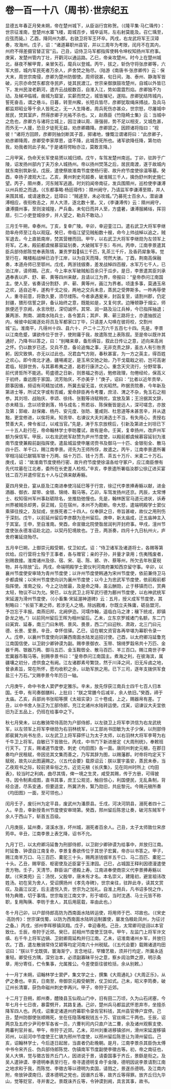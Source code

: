 # 卷一百一十八（周书）·世宗纪五

显德五年春正月癸未朔，帝在楚州城下，从臣诣行宫称贺。（《隆平集·马仁瑀传》：世宗征淮南，登楚州水寨飞楼，距城百步，城卒诟骂，左右射莫能及。召仁瑀至，应弦而毙。）乙酉，降同州为郡。右骁卫将军王环卒。丙戌，右龙武将军王汉璋奏，攻海州。戊子，诏：“诸道幕职州县官，并以三周年为考限，闰月不在其内，州府不得差摄官替正官”云。己丑，诏侍卫马军都指挥使韩令坤权知扬州军府事。庚寅，发楚州管内丁壮，开鹳河以通运路。乙巳，帝亲攻楚州。时今上在楚州城北，昼夜不解甲胄，亲冒矢石，麾兵以登城。丙午，拔之，斩伪守将张彦卿等，六军大掠，城内军民死者万余人，庐舍焚之殆尽。（陆游《南唐书·张彦卿传》云：保大末，周世宗南侵，彦卿为楚州防御使。周师锐甚，旬日间，海、泰州、静海军皆破，元宗亦命焚东都宫寺民庐，徙其民渡江。世宗亲御旗鼓攻楚州，自城以外皆已下，发州民浚老鹳河，遣齐云战舰数百，自淮入江，势如震霆烈焰。彦卿独不为动。及梯冲临城，凿城为窟室，实薪而焚之，城皆摧圮，遂陷。彦卿犹结阵城内，誓死奋击，谓之巷斗。日暮，转至州廨，长短兵皆尽，彦卿犹取绳床搏战，及兵马都监郑昭业等千余人皆死之，无一人生降者。周兵死伤亦甚众，世宗怒，尽屠城中居民，焚其室庐，然得彦卿子光祐不杀也。又，赵鼎臣《竹隐畸士集》云：当城中之危也，彦卿方与诸将立城上，因泣谏以周、唐强弱，势不足以相支，又城危甚，而外无一人援，恐旦夕徒死无益，劝彦卿趣降。彦卿颔之，因顾诸将指曰：“视彼！”诸将方回顾，彦卿则抽剑断其子首，掷诸地，慷慨泣谓诸将曰：“此彦卿子，劝彦卿降周，彦卿受李家厚恩，谊不降，此城吾死所也。诸军欲降任降，第勿劝我，劝我者同此子矣。”于是诸将愕眙亦泣，莫敢言降。）

二月甲寅，伪命天长军使易赟以城归顺。戊午，车驾发楚州南巡。丁卯，驻跸于广陵，诏发扬州部内丁夫万余人城扬州。帝以扬州焚荡之后，居民南渡，遂于故城内就东南别筑新垒。戊辰，遣使祭故淮南节度使杨行密、故升府节度使徐温等墓。癸酉，幸扬子渡观大江。乙亥，黄州刺史司超奏，破淮贼三千人，擒伪舒州刺史施仁望。丙子，隰州奏，河东贼军逃遁。时刘钧闻帝南征，发兵围隰州，巡检使李谦溥以州兵拒之而退。（《东都事略·杨廷璋传》：隰州阙守，乃请监军李谦溥至隰，并人来围其城，或请速救之，廷璋曰：“贼遽至，未必攻城。”乃募死士百余人，潜谕谦溥相应，夜衔枚击之，并人大溃，逐北数十里。又，《李谦溥传》云：隰州阙守，谦溥摄州事，至则浚城隍，严兵备。未旬日而并人至，方盛暑，谦溥服絺绤，挥羽扇，引二小吏登城徐步，并人望之，勒兵不敢动。）

三月壬午朔，幸泰州。丁亥，复幸广陵。辛卯，幸迎銮江口。遣右武卫大将军李继勋率舟师至江岛以观寇。癸巳，帝临江望见贼船数十艘，命今上帅战棹以追之，贼军退去，今上直抵南岸，焚其营栅而回。甲午，以右武卫大将军李继勋为左领军上将军。乙未，殿前都虞候慕容延钊奏，大破贼军于东氵布州。丙申，江南李景遣其臣兵部侍郎陈觉奉表陈情，兼贡罗縠绢三千匹，乳茶三千斤，及香药犀象等。觉至行在，睹楼船战棹已泊于江岸，以为自天而降，愕然大骇。丁酉，荆南高保融奏，本道舟师已至鄂州。戊戌，两浙钱俶奏，差发战棹四百艘，水军万七千人，已泊江岸，请师期。己亥，今上率水军破贼船百余只于瓜步。是日，李景遣其臣刘承遇奉表以庐、舒、蕲、黄等四州来献，且请以江为界，帝报曰：“皇帝恭问江南国主。使人至，省奏请分割舒、庐、蕲、黄等州，画江为界者。顷逢多事，莫通玉帛之欢，适自近年，遂构干戈之役，两地之交兵未息，蒸民之受弊斯多。一昨再辱使人，重寻前意，将敦久要，须尽缕陈。今者承遇爰来，封函复至，请割州郡，仍定封疆，猥形信誓之辞，备认始终之意，既能如是，又复何求。边陲顿静于烟尘，师旅便还于京阙，永言欣慰，深切诚怀。其常、润一路及沿江兵棹，今已指挥抽退；兼两浙、荆南、湖南水陆兵士，各令罢兵；其庐、黄、蕲三路将士，亦遣抽拔近内，候彼中起揭逐处将员及军都家口丁毕，只请差人勾唤在彼将校，交割州城”云。淮南平，凡得州十四、县六十、户二十二万六千五百七十四。先是，李景以江南危蹙，谋欲传位于世子，使附庸于我，故遣陈觉上表陈叙。至是帝以既许其通好，乃降书以答之，曰：“别睹来章，备形缛旨，叙此日传让之意，述向来高尚之怀。仍以数岁已还。交兵不息，备论追悔之事，无非克责之辞，虽古人有引咎责躬，因灾致惧，亦无以过此也。况君血气方刚，春秋甚富，为一方之英主，得百姓之欢心。即今南北才通，疆埸甫定，是玉帛交驰之始，乃干戈载戢之初，岂可高谢君临，轻辞世务，与其慕希夷之道，曷若行康济之心。重念天灾流行，分野常事，前代贤哲所不能逃。苟盛德之日新，则景福之弥远，勉修政理，勿倦经纶，保高义于初终，垂远图于家国，流芳贻庆，不亦美乎！”庚子，诏曰：“比者以近年贡举，颇事因循，频诏有司精加试练，所冀去留无滥，优劣昭然。昨据贡院奏，今年新及第进士等，所试文字或有否臧，爰命辞臣再令考覆，庶泾、渭之不杂，免玉石之相参。其刘坦、战贻庆、李颂、徐纬、张觐等诗赋稍优，宜放及第；王汾据其文辞，亦未精当，念以顷曾剥落，特与成名；熊若谷、陈保衡皆是远人，深可嗟念，亦放及第；郭峻、赵保雍、杨丹、安元度、张昉、董咸则、杜思道等未甚苦辛，并从退黜，更宜修进，以俟将来。知贡举、右谏议大夫刘涛选士不当，有失用心，责授右赞善大夫，俾令省过，以戒当官。”先是，涛于东京放榜后，引新及第进士刘坦已下一十五人赴行在，帝命翰林学士李昉覆试，故有是命。壬寅，复幸扬州，改庐州军额为保信军。甲辰，以右龙武统军赵赞为庐州节度使，以殿前都虞候慕容延钊为淮南节度使兼殿前副指挥使。遣盐城监使申屠谔赍书及御马一十匹、金银衔全、散马四十匹、羊千口，赐江南李景。谔先为王师所俘，故遣之。丙午，江南李景遣所署宰相冯延巳献犒军银十万两、绢十万匹、钱十万贯、茶五十万斤、米麦二十万石。庚戌，诏：“故淮南节度使杨行密、故升府节度使徐温各给守冢户，应江南臣僚有先代坟墓在江北者，委所在长吏差人检校。”辛亥，李景遣所署临汝郡公徐辽进买宴钱二百万并遣伶官五十人与辽俱来献寿觞。

夏四月癸丑，宴从臣及江南进奉使冯延巳等于行宫，徐辽代李景捧寿觞以献，进金酒器、御衣、犀带、金银、锦绮、鞍马等。乙卯，车驾发扬州还京。丙辰，太常博士、权知宿州军州事赵砺除名，坐推劾弛慢也。先是，翰林医官马道元进状，诉寿州界被贼杀却男，获正贼，见在宿州，本州不为勘断。帝大怒，遣端明殿学士窦仪乘驿往按之，及狱成，坐族死者二十四人。仪奉辞之日，帝旨甚峻，故仪之用刑伤于深刻。戊午，以前延州留后李彦頵为沧州留后。庚申，新太庙成，迁五庙神主入于其室。壬申，至自淮南。癸酉，命宣徽北院使昝居润判开封府事。甲戌，澶州节度使张永德准诏赴北边，以契丹犯境故也。丁丑，两浙奏，四月十九日杭州火，庐舍府署延烧殆尽。

五月辛巳朔，上御崇元殿受朝，仗卫如式。诏：“侍卫诸军及诸道将士，各赐等第优给。应行营将士殁于王事者，各与赠官；亲的子孙，并量才录用；伤夷残废者，别赐救接。淮南诸州及徐、宿、宋、亳、陈、颍、许、蔡等州，所欠去年秋夏税物，并与除放”云。丙戌，命端明殿学士窦仪判河南府兼知西京留守事。辛卯，以襄州节度使安审琦为青州节度使；以许州节度使韩通为宋州节度使，依前兼侍卫马步都虞候；以宋州节度使向训为襄州节度使；以今上为忠武军节度使，依前殿前都指挥使。淮南之役，今上之功居最，及是命之降，虽云酬勋，止于移镇而已，赏典太轻，物议不以为允。癸巳，以左武卫上将军武行德为鄜州节度使，以右神武统军宋延渥为滑州节度使，（《小畜集·宋延渥神道碑》云：五月，授义成军节度使，其制略曰：“长驱下濑之师，若涉无人之境。除凶戡难，尔既立夫殊庸，砺岳盟河，予岂忘于丰报。南燕旧邦，北阙伊迩。河壖作翰，遥临白马之津；穰下统戎，即镇卧龙之地。”）以前同州留后王晖为相州留后。乙未，立东京罗城诸门名额，东二门曰寅宾、延春，南三门曰朱明、景风、畏景，西二门曰迎秋、肃政，北三门曰元德、长景、爱景。辛丑，幸怀信驿。乙巳，诏在朝文资官各再举堪为幕职令录一人。戊申，以襄州节度使向训兼西南面水陆发运招讨使。己酉，以太府卿冯延鲁充江南国信使，以卫尉少卿钟谟为副。赐李景御衣、玉带、锦绮罗縠帛共十万匹、金器千两、银器万两、御马五匹、金玉鞍辔全、散马百匹、羊三百口。赐江南世子李宏冀器币鞍马等。别赐李景书曰：“皇帝恭问江南国主。煮海之利，在彼海滨，属疆壤之初分，虑供食之有阙。江左诸郡素号繁饶，然于川泽之间，旧无斥卤之地，曾承素旨，常在所怀，愿均收积之余，以助军旅之用。已下三司，逐年支拨供军食盐三十万石。”又赐李景今年历日一轴。

六月庚午，命中书舍人窦俨参定雅乐。辛未，放先俘获江南兵士四千七百人归本国。壬申，有司奏御膳料，上批曰：“朕之常膳今后减半，余人依旧。”癸酉，禘于太庙。乙亥，兵部尚书张昭等撰《太祖实录》三十卷成，上之，赐器帛有差。丁丑，以中书舍人张正为工部侍郎，充江北诸州水陆转运使。戊寅，诏谏议大夫宜依旧为正五品上，仍班在给事中之下。

秋七月癸未，以右散骑常侍高防为户部侍郎，以左骁卫上将军李洪信为右龙武统军，以左领军上将军李继勋为右羽林统军，以工部尚书田敏为太子少保，以刑部侍郎裴巽为尚书左丞，以左武卫上将军薛怀让为太子太师，以右羽林大将军李萼为右千牛卫上将军。自敏已下皆致仕。丙戌，中书门下新进册定《大周刑统》，奉敕班行天下。丁亥，赐诸道节度使、刺史《均田图》各一面。唐同州刺史元稹，在郡日奏均户民租赋，帝因览其文集而善之，乃写其辞为图，以赐藩郡。时帝将均定天下赋税，故先以此图遍赐之。（《五代会要》载原诏云：朕以寰宇虽安，蒸民未泰，当乙夜观书之际，较前贤阜俗之方。近览元稹《长庆集》，见在同州时所上《均田表》，较当时之利病，曲尽其情，俾一境之生灵，咸受其赐，传于方册，可得披寻。因令制素成图，直书其事，庶王公观览，触目惊心，利国便民，无乱条制，背经合道，尽系变通，但要适宜，所冀济务，繄乃勋旧，共庇黎元。今赐元稹所奏《均田图》一面，至可领也。）

闰月壬子，废衍州为定平县，废武州为潘原县。壬戌，河决河阴县，溺死者四十二人。辛丑，幸新授青州节度使安审琦第。癸酉，邢州留后陈思让奏，破河东贼军千余人于西山下，斩首五百级。

八月庚辰，延州奏，溠溪水涨，坏州城，溺死者百余人。己丑，太子太师致仕宋彦筠卒。辛丑，江南李景上表乞降，诏书不允。

九月丁巳，以太府卿冯延鲁为刑部侍郎，以卫尉少卿钟谟为给事中，并放归江南。时延鲁、钟谟自江南复命，李景复奏欲传位于其世子宏冀，帝亦以书答之。甲子，赐江南羊万口、马三百匹、橐驼三十头，赐两浙钱俶羊五千口、马二百匹、橐驼二十头。乙丑，赐宰臣、枢密使及近臣宴于玉津园。己巳，占城国王释利因德漫遣使贡方物。壬子，天清节，群臣诣广德殿上寿。江南进奉使商崇义代李景捧寿觞以献。（《宋类苑》云：汤悦，父殷举，唐末有才名。本名崇义，建隆初，避宣祖讳改姓汤。初在吴为舍人，受诏撰扬州《孝先寺碑》，世宗亲往，驻跸此寺，读其文赏叹。及画江议定，后主遣悦入贡，世宗为之加礼。自淮上用兵，凡书诏多悦之作，特为典赡，切于事情。世宗每览江南文字，形于嗟叹。当时沈遇、马士元皆不称职，复用陶蒨、李昉于舍人，其后用扈载，率由此也。）

冬十月己卯，以户部侍郎高防为西南面水陆转运使，将用师于巴、邛故也。（《宋史·高防传》：世宗谋伐蜀，以防为西南面水陆转运制置使，屡发刍粮赴凤州，为征讨之备。）丙戌，邠州李晖移镇凤翔。戊子，幸迎春苑。己丑，太常卿司徒诩以本官致仕。壬辰，帝狩于近郊。癸巳，前相州节度使王饶卒。甲午，左监门上将军许文缜、右千牛上将军边镐、卫尉卿周延构并归江南。乙未，诏淮南诸州乡军，并放归农。丁酉，遣左散骑常侍艾颖等均定河南六十州税赋。（《五代会要》载赐诸道均田诏曰：“朕以干戈既弭，寰海渐宁，言念地征，罕臻艺极，须并行均定，所冀永适重轻。卿受任方隅，深穷治本，必须副寡昧平分之意，察乡闾治弊之原，明示条章，用分寄任，伫令集事，允属推公。今差使臣往彼检括，余从别敕。）

十一月丁未朔，诏翰林学士窦俨，集文学之士，撰集《大周通礼》《大周正乐》，从俨之奏也。辛亥，日南至，帝御崇元殿受朝贺，仗卫如式。己未，昭义李筠奏，破辽州长清寨，获伪命磁州刺史李再兴。甲子，帝狩于近郊。

十二月丁丑朔，郎州奏，醴陵县玉仙观山门中，旧有田二万顷，久为山石闭塞，今年七月十七日夜，暴雷劈开，其路复通。己卯，楚州兵马都监武怀恩弃市，坐擅杀降军四人也。丙戌，诏重定诸道州府幕职令录佐官料钱，其州县官俸户宜停。己丑，楚州防御使张顺赐死，坐在任隐落榷税钱五十万、官丝绵二千两也。壬辰，诏两京及五府少尹司参军各省一员，六曹判司内只直户法二曹，余及诸州观察支使、两蕃判官并省。甲午，帝狩于近郊。乙未，邓州刘重进移镇邠州，滑州宋延渥移镇邓州，以前河中节度使王仁镐为邢州节度使，以邢州留后陈思让为滑州留后。己亥，诏翰林学士，今后逐日起居，当直者仍赴晚朝。是月，江南李景杀其臣伪太傅中书令宋齐丘、伪兵部侍郎陈觉、伪镇南军节度副使李徵古等。初，帝之南征也，吴人大惧，觉与徵古皆齐丘门人，因进说于景，请委国事于齐丘，景繇是衔之。及吴人遣钟谟、李德明奉表至行在，帝寻遣德明复命于金陵，德明因说李景请割江南之地求和于我，而陈觉、李徵古等以德明为卖国，请戮之，景遂杀德明。及江南内附，帝放钟谟南归，谟本德明之党也，因谮齐丘等，故齐丘等得罪。放齐丘归九华山，觉等贬官，寻并害之。景既诛齐丘等，令钟谟到阙，具言其事，故书。

